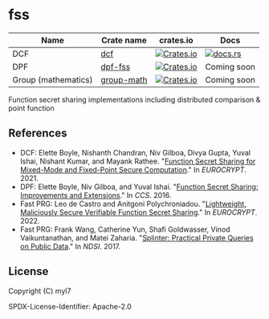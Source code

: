 # fss

| Name                | Crate name                 | crates.io                                                                                       | Docs                                                                 |
| ------------------- | -------------------------- | ----------------------------------------------------------------------------------------------- | -------------------------------------------------------------------- |
| DCF                 | [dcf](./dcf)               | [![Crates.io](https://img.shields.io/crates/d/dcf)](https://crates.io/crates/dcf)               | [![docs.rs](https://img.shields.io/docsrs/dcf)](https://docs.rs/dcf) |
| DPF                 | [dpf-fss](./dpf-fss)       | [![Crates.io](https://img.shields.io/crates/d/dpf-fss)](https://crates.io/crates/dpf-fss)       | Coming soon                                                          |
| Group (mathematics) | [group-math](./group-math) | [![Crates.io](https://img.shields.io/crates/d/group-math)](https://crates.io/crates/group-math) | Coming soon                                                          |

Function secret sharing implementations including distributed comparison & point function

## References

- DCF: Elette Boyle, Nishanth Chandran, Niv Gilboa, Divya Gupta, Yuval Ishai, Nishant Kumar, and Mayank Rathee. "[Function Secret Sharing for Mixed-Mode and Fixed-Point Secure Computation](https://link.springer.com/chapter/10.1007/978-3-030-77886-6_30)." In _EUROCRYPT_. 2021.
- DPF: Elette Boyle, Niv Gilboa, and Yuval Ishai. "[Function Secret Sharing: Improvements and Extensions](https://eprint.iacr.org/2018/707)." In _CCS_. 2016.
- Fast PRG: Leo de Castro and Anitgoni Polychroniadou. "[Lightweight, Maliciously Secure Verifiable Function Secret Sharing](https://eprint.iacr.org/2021/580)." In _EUROCRYPT_. 2022.
- Fast PRG: Frank Wang, Catherine Yun, Shafi Goldwasser, Vinod Vaikuntanathan, and Matei Zaharia. "[Splinter: Practical Private Queries on Public Data](https://www.usenix.org/conference/nsdi17/technical-sessions/presentation/wang-frank)." In _NDSI_. 2017.

## License

Copyright (C) myl7

SPDX-License-Identifier: Apache-2.0
